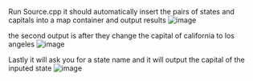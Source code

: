 Run Source.cpp
it should automatically insert the pairs of states and capitals into a map container and output results
![image](https://user-images.githubusercontent.com/81594624/206626195-a0298b33-daf9-4a8c-8537-ccf5be748804.png)

the second output is after they change the capital of california to los angeles
![image](https://user-images.githubusercontent.com/81594624/206626244-13ef1593-5ecd-494b-b899-5ceca3d1f211.png)

Lastly it will ask you for a state name and it will output the capital of the inputed state
![image](https://user-images.githubusercontent.com/81594624/206626369-f2672b72-0c1b-463f-9a5b-509e83b55d3f.png)
